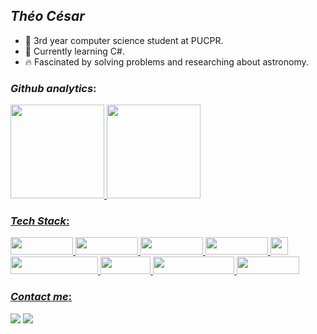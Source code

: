 ## _Théo César_

- 🔭 3rd year computer science student at PUCPR.
- 🦾 Currently learning C#.
- 🔥 Fascinated by solving problems and researching about astronomy. 

### _Github analytics_:
<div>
  <a href="https://github.com/theocesar">
<img height="150" src="https://github-readme-stats.vercel.app/api?username=theocesar&show_icons=true&theme=tokyonight&include_all_commits=true&count_private=true"/>
<img height="150" src="https://github-readme-stats.vercel.app/api/top-langs/?username=theocesar&layout=compact&langs_count=7&theme=tokyonight"/>
</div>
  
### _Tech Stack_:

<div>
  <img src="https://img.shields.io/badge/html5-%23E34F26.svg?style=for-the-badge&logo=html5&logoColor=white" width="100" height="28"/>
  <img src="https://img.shields.io/badge/Python-14354C?style=for-the-badge&logo=python&logoColor=white" width="100" height="28"/>
  <img src="https://img.shields.io/badge/java-%23ED8B00.svg?style=for-the-badge&logo=openjdk&logoColor=white" width="100" height="28"/>
  <img src="https://img.shields.io/badge/css3-%231572B6.svg?style=for-the-badge&logo=css3&logoColor=white" width="100" height="28"/> 
  <img src="https://img.shields.io/badge/Apache%20Spark-FDEE21?style=flat-square&logo=apachespark&logoColor=black" widht="30" height="28"/>
  <img src="https://img.shields.io/badge/Apache%20Hadoop-66CCFF?style=for-the-badge&logo=apachehadoop&logoColor=black" width="140" height="28"/>
  <img src="https://img.shields.io/badge/Git-E34F26?style=for-the-badge&logo=git&logoColor=white" width="80" height="28"/>
  <img src="https://img.shields.io/badge/PostgreSQL-316192?style=for-the-badge&logo=postgresql&logoColor=white" width="130" height="28"/>
  <img src="https://img.shields.io/badge/MySQL-00000F?style=for-the-badge&logo=mysql&logoColor=white" width="100" height="28"/>
</div>

 
### _Contact me_:
 
 <div> 
  <a href="https://www.linkedin.com/in/th%C3%A9o-c%C3%A9sar-21a745263/" target="_blank"><img src="https://img.shields.io/badge/-LinkedIn-%230077B5?style=for-the-badge&logo=linkedin&logoColor=white"></a> 
  <a href = "mailto:theosilva3476@gmail.com" target="_blank"><img src="https://img.shields.io/badge/-Gmail-%23333?style=for-the-badge&logo=gmail&logoColor=white" ></a>
 </div>
 
 
       
